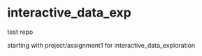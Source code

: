 # interactive_data_exp

test repo

starting with project/assignment1 for interactive_data_exploration